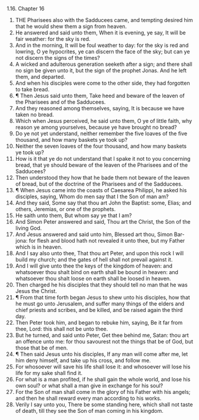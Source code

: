 1.16. Chapter 16
1. THE Pharisees also with the Sadducees came, and tempting desired him that he would shew them a sign from heaven.
2. He answered and said unto them, When it is evening, ye say, It will be fair weather: for the sky is red.
3. And in the morning, It will be foul weather to day: for the sky is red and lowring, O ye hypocrites, ye can discern the face of the sky; but can ye not discern the signs of the times?
4. A wicked and adulterous generation seeketh after a sign; and there shall no sign be given unto it, but the sign of the prophet Jonas. And he left them, and departed.
5. And when his disciples were come to the other side, they had forgotten to take bread.
6. ¶ Then Jesus said unto them, Take heed and beware of the leaven of the Pharisees and of the Sadducees.
7. And they reasoned among themselves, saying, It is because we have taken no bread.
8. Which when Jesus perceived, he said unto them, O ye of little faith, why reason ye among yourselves, because ye have brought no bread?
9. Do ye not yet understand, neither remember the five loaves of the five thousand, and how many baskets ye took up?
10. Neither the seven loaves of the four thousand, and how many baskets ye took up?
11. How is it that ye do not understand that I spake it not to you concerning bread, that ye should beware of the leaven of the Pharisees and of the Sadducees?
12. Then understood they how that he bade them not beware of the leaven of bread, but of the doctrine of the Pharisees and of the Sadducees.
13. ¶ When Jesus came into the coasts of Caesarea Philippi, he asked his disciples, saying, Whom do men say that I the Son of man am?
14. And they said, Some say that thou art John the Baptist: some, Elias; and others, Jeremias, or one of the prophets.
15. He saith unto them, But whom say ye that I am?
16. And Simon Peter answered and said, Thou art the Christ, the Son of the living God.
17. And Jesus answered and said unto him, Blessed art thou, Simon Bar-jona: for flesh and blood hath not revealed it unto thee, but my Father which is in heaven.
18. And I say also unto thee, That thou art Peter, and upon this rock I will build my church; and the gates of hell shall not prevail against it.
19. And I will give unto thee the keys of the kingdom of heaven: and whatsoever thou shalt bind on earth shall be bound in heaven: and whatsoever thou shalt loose on earth shall be loosed in heaven.
20. Then charged he his disciples that they should tell no man that he was Jesus the Christ.
21. ¶ From that time forth began Jesus to shew unto his disciples, how that he must go unto Jerusalem, and suffer many things of the elders and chief priests and scribes, and be killed, and be raised again the third day.
22. Then Peter took him, and began to rebuke him, saying, Be it far from thee, Lord: this shall not be unto thee.
23. But he turned, and said unto Peter, Get thee behind me, Satan: thou art an offence unto me: for thou savourest not the things that be of God, but those that be of men.
24. ¶ Then said Jesus unto his disciples, If any man will come after me, let him deny himself, and take up his cross, and follow me.
25. For whosoever will save his life shall lose it: and whosoever will lose his life for my sake shall find it.
26. For what is a man profited, if he shall gain the whole world, and lose his own soul? or what shall a man give in exchange for his soul?
27. For the Son of man shall come in the glory of his Father with his angels; and then he shall reward every man according to his works.
28. Verily I say unto you, There be some standing here, which shall not taste of death, till they see the Son of man coming in his kingdom.


